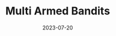 ---
title: "Multi Armed Bandits"
description: "A library contained Multi-Armed Bandit environments built ontop of openai's gym library."
date: 2023-07-20
url: "https://github.com/ahadjawaid/multi-armed-bandits"
image: "assets/img/mab.png"
---